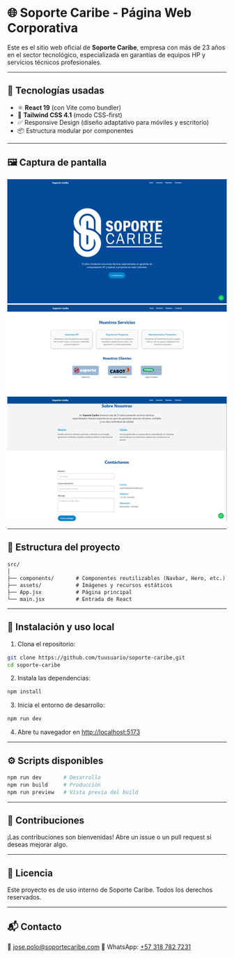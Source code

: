 # 🌐 Soporte Caribe - Página Web Corporativa

Este es el sitio web oficial de **Soporte Caribe**, empresa con más de 23 años en el sector tecnológico, especializada en garantías de equipos HP y servicios técnicos profesionales.

---

## 🚀 Tecnologías usadas

- ⚛️ **React 19** (con Vite como bundler)
- 🎨 **Tailwind CSS 4.1** (modo CSS-first)
- ✅ Responsive Design (diseño adaptativo para móviles y escritorio)
- 📦 Estructura modular por componentes

---

## 🖼️ Captura de pantalla

![Vista previa](./public/preview1.webp)
![Vista previa](./public/preview2.webp)
![Vista previa](./public/preview3.webp)

---

## 📁 Estructura del proyecto

```
src/
│
├── components/       # Componentes reutilizables (Navbar, Hero, etc.)
├── assets/           # Imágenes y recursos estáticos
├── App.jsx           # Página principal
└── main.jsx          # Entrada de React
```

---

## 🔧 Instalación y uso local

1. Clona el repositorio:

```bash
git clone https://github.com/tuusuario/soporte-caribe.git
cd soporte-caribe
```

2. Instala las dependencias:

```bash
npm install
```

3. Inicia el entorno de desarrollo:

```bash
npm run dev
```

4. Abre tu navegador en [http://localhost:5173](http://localhost:5173)

---

## ⚙️ Scripts disponibles

```bash
npm run dev       # Desarrollo
npm run build     # Producción
npm run preview   # Vista previa del build
```

---

## 🤝 Contribuciones

¡Las contribuciones son bienvenidas! Abre un issue o un pull request si deseas mejorar algo.

---

## 📄 Licencia

Este proyecto es de uso interno de Soporte Caribe. Todos los derechos reservados.

---

## 📬 Contacto

💼 jose.polo@soportecaribe.com
📱 WhatsApp: [+57 318 782 7231](https://wa.me/573187827231)
